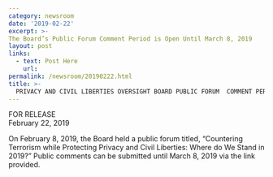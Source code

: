 ```yaml
---
category: newsroom
date: '2019-02-22'
excerpt: >-
The Board’s Public Forum Comment Period is Open Until March 8, 2019 
layout: post
links:
  - text: Post Here
    url: 
permalink: /newsroom/20190222.html
title: >-
  PRIVACY AND CIVIL LIBERTIES OVERSIGHT BOARD PUBLIC FORUM  COMMENT PERIOD
---
```

FOR RELEASE  
February 22, 2019

On February 8, 2019, the Board held a public forum titled, “Countering Terrorism while Protecting Privacy and Civil Liberties: Where do We Stand in 2019?” Public comments can be submitted until March 8, 2019 via the link provided.

